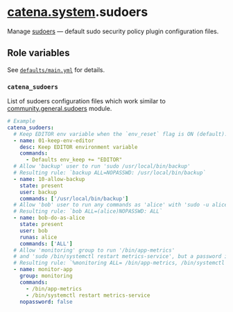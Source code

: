 # [catena.system](https://gitlab.com/alysoid/catena-system).sudoers

Manage [sudoers](https://man.archlinux.org/man/sudoers.5) — default sudo security policy plugin configuration files.

## Role variables

See [`defaults/main.yml`](defaults/main.yml) for details.

### `catena_sudoers`

List of sudoers configuration files which work similar to [community.general.sudoers](https://docs.ansible.com/ansible/latest/collections/community/general/sudoers_module.html) module.

```yaml
# Example
catena_sudoers:
  # Keep EDITOR env variable when the `env_reset` flag is ON (default).
  - name: 01-keep-env-editor
    desc: Keep EDITOR environment variable
    commands:
      - Defaults env_keep += "EDITOR"
  # Allow 'backup' user to run 'sudo /usr/local/bin/backup'
  # Resulting rule: `backup ALL=NOPASSWD: /usr/local/bin/backup`
  - name: 10-allow-backup
    state: present
    user: backup
    commands: ['/usr/local/bin/backup']
  # Allow 'bob' user to run any commands as 'alice' with 'sudo -u alice'
  # Resulting rule: `bob ALL=(alice)NOPASSWD: ALL`
  - name: bob-do-as-alice
    state: present
    user: bob
    runas: alice
    commands: ['ALL']
  # Allow 'monitoring' group to run '/bin/app-metrics'
  # and 'sudo /bin/systemctl restart metrics-service', but a password is required.
  # Resulting rule: `%monitoring ALL= /bin/app-metrics, /bin/systemctl restart metrics-service`
  - name: monitor-app
    group: monitoring
    commands:
      - /bin/app-metrics
      - /bin/systemctl restart metrics-service
    nopassword: false
```
